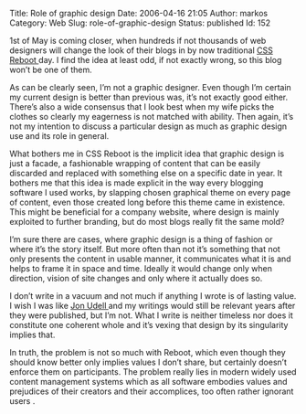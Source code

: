 Title: Role of graphic design
Date: 2006-04-16 21:05
Author: markos
Category: Web
Slug: role-of-graphic-design
Status: published
Id: 152

<html>
 <body>
  <div>
   <p>
    1st of May is coming closer, when hundreds if not thousands of web designers will change the look of their blogs in by now traditional
    <a href="http://www.cssreboot.com/">
     CSS Reboot
    </a>
    day. I find the idea at least odd, if not exactly wrong, so this blog won’t be one of them.
   </p>
   <p>
    As can be clearly seen, I’m not a graphic designer. Even though I’m certain my current design is better than previous was, it’s not exactly good either. There’s also a wide consensus that I look best when my wife picks the clothes so clearly my eagerness is not matched with ability. Then again, it’s not my intention to discuss a particular design as much as graphic design use and its role in general.
   </p>
   <p>
    What bothers me in CSS Reboot is the implicit idea that graphic design is just a facade, a fashionable wrapping of content that can be easily discarded and replaced with something else on a specific date in year. It bothers me that this idea is made explicit in the way every blogging software I used works, by slapping chosen graphical theme on every page of content, even those created long before this theme came in existence. This might be beneficial for a company website, where design is mainly exploited to further branding, but do most blogs really fit the same mold?
   </p>
   <p>
    I’m sure there are cases, where graphic design is a thing of fashion or where it’s the story itself. But more often than not it’s something that not only presents the content in usable manner, it communicates what it is and helps to frame it in space and time. Ideally it would change only when direction, vision of site changes and only where it actually does so.
   </p>
   <p>
    I don’t write in a vacuum and not much if anything I wrote is of lasting value. I wish I was like
    <a href="http://weblog.infoworld.com/udell/">
     Jon Udell
    </a>
    and my writings would still be relevant years after they were published, but I’m not.  What I write is neither timeless nor does it constitute one coherent whole and it’s vexing that design by its singularity implies that.
   </p>
   <p>
    In truth, the problem is not so much with Reboot, which even though they should know better only implies values I don’t share, but certainly doesn’t enforce them on participants. The problem really lies in modern widely used content management systems which as all software embodies values and prejudices of their creators and their accomplices, too often rather ignorant users .
   </p>
  </div>
 </body>
</html>